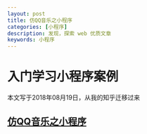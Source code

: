 ```yaml
---
layout: post
title: 仿QQ音乐之小程序
categories: [小程序]
description: 发现，探索 web 优质文章
keywords: 小程序 
---
```


# 入门学习小程序案例
本文写于2018年08月19日，从我的知乎迁移过来

##  [仿QQ音乐之小程序](https://zhuanlan.zhihu.com/p/42421882)




